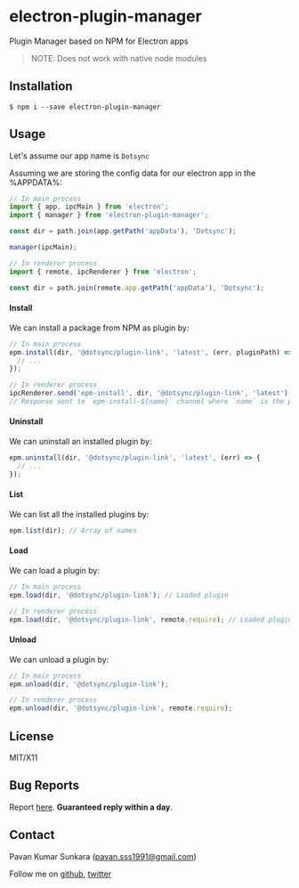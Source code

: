 # electron-plugin-manager

Plugin Manager based on NPM for Electron apps

> NOTE: Does not work with native node modules

## Installation

```
$ npm i --save electron-plugin-manager
```

## Usage

Let's assume our app name is `Dotsync`

Assuming we are storing the config data for our electron app in the %APPDATA%:

```js
// In main process
import { app, ipcMain } from 'electron';
import { manager } from 'electron-plugin-manager';

const dir = path.join(app.getPath('appData'), 'Dotsync');

manager(ipcMain);
```

```js
// In renderer process
import { remote, ipcRenderer } from 'electron';

const dir = path.join(remote.app.getPath('appData'), 'Dotsync');
```

#### Install
We can install a package from NPM as plugin by:

```js
// In main process
epm.install(dir, '@dotsync/plugin-link', 'latest', (err, pluginPath) => {
  // ...
});
```

```js
// In renderer process
ipcRenderer.send('epm-install', dir, '@dotsync/plugin-link', 'latest');
// Response sent to `epm-install-${name}` channel where `name` is the plugin name
```

#### Uninstall
We can uninstall an installed plugin by:

```js
epm.uninstall(dir, '@dotsync/plugin-link', 'latest', (err) => {
  // ...
});
```

#### List
We can list all the installed plugins by:

```js
epm.list(dir); // Array of names
```

#### Load
We can load a plugin by:

```js
// In main process
epm.load(dir, '@dotsync/plugin-link'); // Loaded plugin
```

```js
// In renderer process
epm.load(dir, '@dotsync/plugin-link', remote.require); // Loaded plugin
```

#### Unload
We can unload a plugin by:

```js
// In main process
epm.unload(dir, '@dotsync/plugin-link');
```

```js
// In renderer process
epm.unload(dir, '@dotsync/plugin-link', remote.require);
```

## License
MIT/X11

## Bug Reports
Report [here](http://github.com/pksunkara/electron-plugin-manager/issues). __Guaranteed reply within a day__.

## Contact
Pavan Kumar Sunkara (pavan.sss1991@gmail.com)

Follow me on [github](https://github.com/users/follow?target=pksunkara), [twitter](http://twitter.com/pksunkara)
